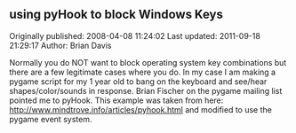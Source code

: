 ## using pyHook to block Windows Keys 
Originally published: 2008-04-08 11:24:02 
Last updated: 2011-09-18 21:29:17 
Author: Brian Davis 
 
Normally you do NOT want to block operating system key combinations but there are a few legitimate cases where you do. In my case I am making a pygame script for my 1 year old to bang on the keyboard and see/hear shapes/color/sounds in response. Brian Fischer on the pygame mailing list pointed me to pyHook. This example was taken from here: http://www.mindtrove.info/articles/pyhook.html and modified to use the pygame event system.